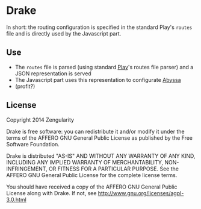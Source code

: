 Drake
=====

In short: the routing configuration is specified in the standard Play's `routes` file
and is directly used by the Javascript part.

Use
---

- The `routes` file is parsed (using standard [Play](http://www.playframework.com)'s routes file parser) and a JSON representation is served
- The Javascript part uses this representation to configurate [Abyssa](https://github.com/AlexGalays/abyssa-js)
- (profit?)

License
-------

Copyright 2014 Zengularity

Drake is free software: you can redistribute it and/or modify
it under the terms of the AFFERO GNU General Public License as published by
the Free Software Foundation.

Drake is distributed "AS-IS" AND WITHOUT ANY WARRANTY OF ANY KIND,
INCLUDING ANY IMPLIED WARRANTY OF MERCHANTABILITY,
NON-INFRINGEMENT, OR FITNESS FOR A PARTICULAR PURPOSE. See
the AFFERO GNU General Public License for the complete license terms.

You should have received a copy of the AFFERO GNU General Public License
along with Drake.  If not, see <http://www.gnu.org/licenses/agpl-3.0.html>
